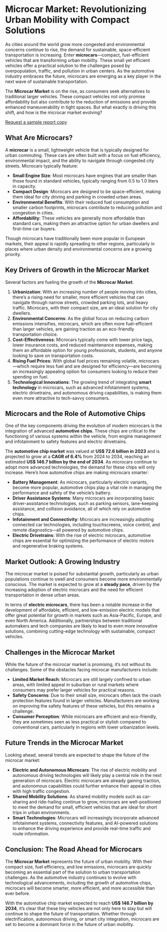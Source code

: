 
# Microcar Market: Revolutionizing Urban Mobility with Compact Solutions

As cities around the world grow more congested and environmental concerns continue to rise, the demand for sustainable, space-efficient transportation is increasing. Enter **microcars**—compact, fuel-efficient vehicles that are transforming urban mobility. These small yet efficient vehicles offer a practical solution to the challenges posed by overpopulation, traffic, and pollution in urban centers. As the automotive industry embraces the future, microcars are emerging as a key player in the next wave of sustainable transportation.

The **Microcar Market** is on the rise, as consumers seek alternatives to traditional larger vehicles. These compact vehicles not only promise affordability but also contribute to the reduction of emissions and provide enhanced maneuverability in tight spaces. But what exactly is driving this shift, and how is the microcar market evolving?

[Request a sample report copy](https://www.transparencymarketresearch.com/sample/sample.php?flag=S&rep_id=32126)

## What Are Microcars?

A **microcar** is a small, lightweight vehicle that is typically designed for urban commuting. These cars are often built with a focus on fuel efficiency, environmental impact, and the ability to navigate through congested city streets. Microcars typically feature:

- **Small Engine Size**: Most microcars have engines that are smaller than those found in standard vehicles, typically ranging from 0.5 to 1.0 liters in capacity.
- **Compact Design**: Microcars are designed to be space-efficient, making them ideal for city driving and parking in crowded urban areas.
- **Environmental Benefits**: With their reduced fuel consumption and smaller carbon footprints, microcars contribute to reducing pollution and congestion in cities.
- **Affordability**: These vehicles are generally more affordable than standard cars, making them an attractive option for urban dwellers and first-time car buyers.

Though microcars have traditionally been more popular in European markets, their appeal is rapidly spreading to other regions, particularly in places where urban density and environmental concerns are a growing priority.

## Key Drivers of Growth in the Microcar Market

Several factors are fueling the growth of the **Microcar Market**:

1. **Urbanization**: With an increasing number of people moving into cities, there’s a rising need for smaller, more efficient vehicles that can navigate through narrow streets, crowded parking lots, and heavy traffic. Microcars, with their compact size, are an ideal solution for city dwellers.
2. **Environmental Concerns**: As the global focus on reducing carbon emissions intensifies, microcars, which are often more fuel-efficient than larger vehicles, are gaining traction as an eco-friendly transportation choice.
3. **Cost-Effectiveness**: Microcars typically come with lower price tags, lower insurance costs, and reduced maintenance expenses, making them an affordable option for young professionals, students, and anyone looking to save on transportation costs.
4. **Rising Fuel Prices**: With global fuel prices remaining volatile, microcars—which require less fuel and are designed for efficiency—are becoming an increasingly appealing option for consumers looking to reduce their spending on fuel.
5. **Technological Innovations**: The growing trend of integrating **smart technology** in microcars, such as advanced infotainment systems, electric drivetrains, and autonomous driving capabilities, is making them even more attractive to tech-savvy consumers.

## Microcars and the Role of Automotive Chips

One of the key components driving the evolution of modern microcars is the integration of advanced **automotive chips**. These chips are critical to the functioning of various systems within the vehicle, from engine management and infotainment to safety features and electric drivetrains.

The **automotive chip market** was valued at **US$ 72.6 billion in 2023** and is projected to grow at a **CAGR of 6.4%** from 2024 to 2034, reaching an estimated **US$ 146.7 billion by the end of 2034**. As microcars continue to adopt more advanced technologies, the demand for these chips will only increase. Here’s how automotive chips are making microcars smarter:

- **Battery Management**: As microcars, particularly electric variants, become more popular, automotive chips play a vital role in managing the performance and safety of the vehicle’s battery.
- **Driver Assistance Systems**: Many microcars are incorporating basic driver-assistance technologies, such as parking sensors, lane-keeping assistance, and collision avoidance, all of which rely on automotive chips.
- **Infotainment and Connectivity**: Microcars are increasingly adopting connected car technologies, including touchscreens, voice control, and remote diagnostics—all powered by automotive chips.
- **Electric Drivetrains**: With the rise of electric microcars, automotive chips are essential for optimizing the performance of electric motors and regenerative braking systems.

## Market Outlook: A Growing Industry

The microcar market is poised for substantial growth, particularly as urban populations continue to swell and consumers become more environmentally conscious. The market is expected to grow at a **steady pace**, driven by the increasing adoption of electric microcars and the need for efficient transportation in dense urban areas.

In terms of **electric microcars**, there has been a notable increase in the development of affordable, efficient, and low-emission electric models that offer great potential for growth in markets such as Asia-Pacific, Europe, and even North America. Additionally, partnerships between traditional automakers and tech companies are likely to lead to even more innovative solutions, combining cutting-edge technology with sustainable, compact vehicles.

## Challenges in the Microcar Market

While the future of the microcar market is promising, it’s not without its challenges. Some of the obstacles facing microcar manufacturers include:

- **Limited Market Reach**: Microcars are still largely confined to urban areas, with limited appeal in suburban or rural markets where consumers may prefer larger vehicles for practical reasons.
- **Safety Concerns**: Due to their small size, microcars often lack the crash protection features found in larger vehicles. Manufacturers are working on improving the safety features of these vehicles, but this remains a challenge.
- **Consumer Perception**: While microcars are efficient and eco-friendly, they are sometimes seen as less practical or stylish compared to conventional cars, particularly in regions with lower urbanization levels.

## Future Trends in the Microcar Market

Looking ahead, several trends are expected to shape the future of the microcar market:

- **Electric and Autonomous Microcars**: The rise of electric mobility and autonomous driving technologies will likely play a central role in the next generation of microcars. Electric microcars are already gaining traction, and autonomous capabilities could further enhance their appeal in cities with high traffic congestion.
- **Shared Mobility Solutions**: As shared mobility models such as car-sharing and ride-hailing continue to grow, microcars are well-positioned to meet the demand for small, efficient vehicles that are ideal for short trips in urban environments.
- **Smart Technologies**: Microcars will increasingly incorporate advanced infotainment systems, connectivity features, and AI-powered solutions to enhance the driving experience and provide real-time traffic and route information.

## Conclusion: The Road Ahead for Microcars

The **Microcar Market** represents the future of urban mobility. With their compact size, fuel efficiency, and low emissions, microcars are quickly becoming an essential part of the solution to urban transportation challenges. As the automotive industry continues to evolve with technological advancements, including the growth of automotive chips, microcars will become smarter, more efficient, and more accessible than ever before.

With the automotive chip market expected to reach **US$ 146.7 billion by 2034**, it’s clear that these tiny vehicles are not only here to stay but will continue to shape the future of transportation. Whether through electrification, autonomous driving, or smart city integration, microcars are set to become a dominant force in the future of urban mobility.
